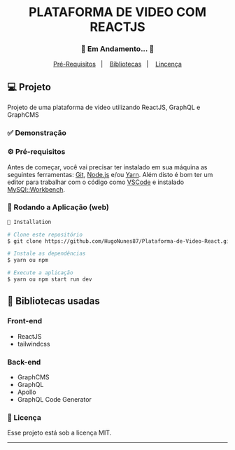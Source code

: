 <h1 align="center">
    PLATAFORMA DE VIDEO COM REACTJS
</h1>
<h3 align="center"> 
  🚧  Em Andamento...  🚧
</h3>

<p align="center">
  <a href="#-pré-requisitos">Pré-Requisitos</a>&nbsp;&nbsp;&nbsp;|&nbsp;&nbsp;&nbsp;
  <a href="#-bibliotecas-usadas">Bibliotecas</a>&nbsp;&nbsp;&nbsp;|&nbsp;&nbsp;&nbsp;
  <a href="#-licença">Lincença</a>
</p>

## 💻 Projeto

Projeto de uma plataforma de video utilizando ReactJS, GraphQL e GraphCMS
  
 ### ✅ Demonstração
 <p align="center">
  
</p>


### ⚙ Pré-requisitos

Antes de começar, você vai precisar ter instalado em sua máquina as seguintes ferramentas:
[Git](https://git-scm.com), [Node.js](https://nodejs.org/en/) e/ou [Yarn](https://yarnpkg.com/). 
Além disto é bom ter um editor para trabalhar com o código como [VSCode](https://code.visualstudio.com/) e 
instalado [MySQl::Workbench](https://www.mysql.com/products/workbench/).



### 📗 Rodando a Aplicação (web)

```bash
📗 Installation

# Clone este repositório
$ git clone https://github.com/HugoNunes87/Plataforma-de-Video-React.git

# Instale as dependências
$ yarn ou npm

# Execute a aplicação
$ yarn ou npm start run dev
```

## 🚀 Bibliotecas usadas

### Front-end
* ReactJS
* tailwindcss
### Back-end
* GraphCMS
* GraphQL
* Apollo
* GraphQL Code Generator


### 📝 Licença

Esse projeto está sob a licença MIT.

<hr/>
